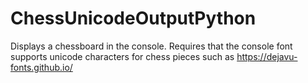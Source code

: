 # ChessUnicodeOutputPython
Displays a chessboard in the console.
Requires that the console font supports unicode characters for chess pieces such as https://dejavu-fonts.github.io/
